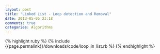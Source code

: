 ```yaml
---
layout: post
title: "Linked List - Loop detection and Removal"
date: 2013-05-05 23:18
comments: true
categories: Algorithms 
---
```


{% highlight ruby %}
       {% include {{page.permalink}}/downloads/code/loop_in_list.rb %}
    {% endhighlight %}
